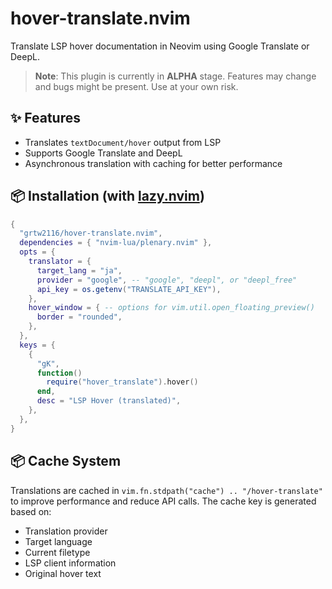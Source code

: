 # hover-translate.nvim

Translate LSP hover documentation in Neovim using Google Translate or DeepL.

> **Note**: This plugin is currently in **ALPHA** stage. Features may change and bugs might be present. Use at your own risk.

## ✨ Features

- Translates `textDocument/hover` output from LSP
- Supports Google Translate and DeepL
- Asynchronous translation with caching for better performance

## 📦 Installation (with [lazy.nvim](https://github.com/folke/lazy.nvim))

```lua
{
  "grtw2116/hover-translate.nvim",
  dependencies = { "nvim-lua/plenary.nvim" },
  opts = {
    translator = {
      target_lang = "ja",
      provider = "google", -- "google", "deepl", or "deepl_free"
      api_key = os.getenv("TRANSLATE_API_KEY"),
    },
    hover_window = { -- options for vim.util.open_floating_preview()
      border = "rounded",
    },
  },
  keys = {
    {
      "gK",
      function()
        require("hover_translate").hover()
      end,
      desc = "LSP Hover (translated)",
    },
  },
}
```

## 📦 Cache System

Translations are cached in `vim.fn.stdpath("cache") .. "/hover-translate"` to improve performance and reduce API calls. The cache key is generated based on:

- Translation provider
- Target language
- Current filetype
- LSP client information
- Original hover text

